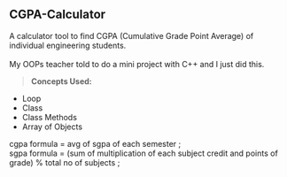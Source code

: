 ## CGPA-Calculator
A calculator tool to find CGPA (Cumulative Grade Point Average) of individual engineering students.<br/>
<br/>My OOPs teacher told to do a mini project with C++ and I just did this.
<br/>
>**Concepts Used:**
* Loop
* Class
* Class Methods
* Array of Objects

cgpa formula = avg of sgpa of each semester ; <br>
sgpa formula = (sum of multiplication of each subject credit and points of grade) % total no of subjects ;
<br><br>

